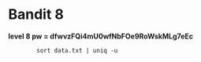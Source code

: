 # Bandit 8
**level 8 pw = dfwvzFQi4mU0wfNbFOe9RoWskMLg7eEc**
```
        sort data.txt | uniq -u
```
